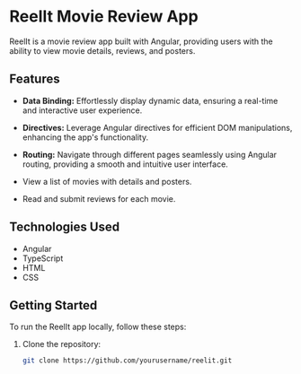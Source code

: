 # ReelIt Movie Review App

ReelIt is a movie review app built with Angular, providing users with the ability to view movie details, reviews, and posters.

## Features

- **Data Binding:** Effortlessly display dynamic data, ensuring a real-time and interactive user experience.

- **Directives:** Leverage Angular directives for efficient DOM manipulations, enhancing the app's functionality.

- **Routing:** Navigate through different pages seamlessly using Angular routing, providing a smooth and intuitive user interface.

- View a list of movies with details and posters.
- Read and submit reviews for each movie.

## Technologies Used

- Angular
- TypeScript
- HTML
- CSS

## Getting Started

To run the ReelIt app locally, follow these steps:

1. Clone the repository:

   ```bash
   git clone https://github.com/yourusername/reelit.git